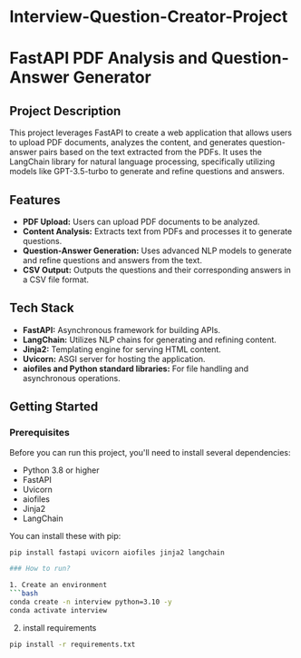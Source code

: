 # Interview-Question-Creator-Project

# FastAPI PDF Analysis and Question-Answer Generator

## Project Description
This project leverages FastAPI to create a web application that allows users to upload PDF documents, analyzes the content, and generates question-answer pairs based on the text extracted from the PDFs. It uses the LangChain library for natural language processing, specifically utilizing models like GPT-3.5-turbo to generate and refine questions and answers.

## Features
- **PDF Upload:** Users can upload PDF documents to be analyzed.
- **Content Analysis:** Extracts text from PDFs and processes it to generate questions.
- **Question-Answer Generation:** Uses advanced NLP models to generate and refine questions and answers from the text.
- **CSV Output:** Outputs the questions and their corresponding answers in a CSV file format.

## Tech Stack
- **FastAPI:** Asynchronous framework for building APIs.
- **LangChain:** Utilizes NLP chains for generating and refining content.
- **Jinja2:** Templating engine for serving HTML content.
- **Uvicorn:** ASGI server for hosting the application.
- **aiofiles and Python standard libraries:** For file handling and asynchronous operations.

## Getting Started

### Prerequisites
Before you can run this project, you'll need to install several dependencies:
- Python 3.8 or higher
- FastAPI
- Uvicorn
- aiofiles
- Jinja2
- LangChain

You can install these with pip:
```bash
pip install fastapi uvicorn aiofiles jinja2 langchain

### How to run?

1. Create an environment
```bash
conda create -n interview python=3.10 -y
conda activate interview

```
2. install requirements
```bash
pip install -r requirements.txt
```
